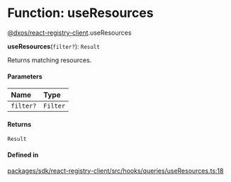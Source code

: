# Function: useResources

[@dxos/react-registry-client](../modules/dxos_react_registry_client.md).useResources

**useResources**(`filter?`): `Result`

Returns matching resources.

#### Parameters

| Name | Type |
| :------ | :------ |
| `filter?` | `Filter` |

#### Returns

`Result`

#### Defined in

[packages/sdk/react-registry-client/src/hooks/queries/useResources.ts:18](https://github.com/dxos/dxos/blob/db8188dae/packages/sdk/react-registry-client/src/hooks/queries/useResources.ts#L18)
